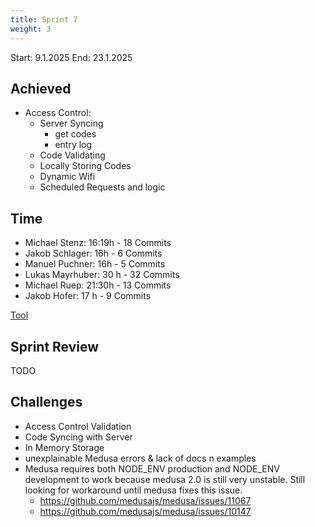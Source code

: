 ```yaml
---
title: Sprint 7
weight: 3
---
```


<title>{{.Title}}</title>

Start: 9.1.2025
End: 23.1.2025

## Achieved
- Access Control:
    - Server Syncing
        - get codes
        - entry log
    - Code Validating
    - Locally Storing Codes
    - Dynamic Wifi
    - Scheduled Requests and logic

## Time
- Michael Stenz: 16:19h - 18 Commits
- Jakob Schlager: 16h - 6 Commits
- Manuel Puchner: 16h - 5 Commits
- Lukas Mayrhuber: 30 h - 32 Commits
- Michael Ruep: 21:30h - 13 Commits
- Jakob Hofer: 17 h - 9 Commits
  
[Tool](https://timetracking.websters.at)

## Sprint Review
TODO


## Challenges
- Access Control Validation
- Code Syncing with Server
- In Memory Storage
- unexplainable Medusa errors & lack of docs n examples
- Medusa requires both NODE_ENV production and NODE_ENV development to work because medusa 2.0 is still very unstable. Still looking for workaround until medusa fixes this issue.
    - https://github.com/medusajs/medusa/issues/11067
    - https://github.com/medusajs/medusa/issues/10147
